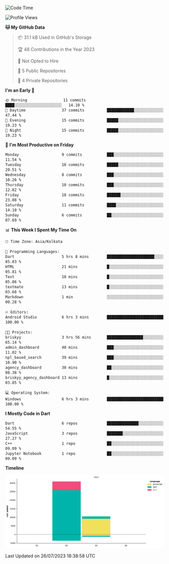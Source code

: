 <!--START_SECTION:waka-->
![Code Time](http://img.shields.io/badge/Code%20Time-123%20hrs%2021%20mins-blue)

![Profile Views](http://img.shields.io/badge/Profile%20Views-0-blue)

**🐱 My GitHub Data** 

> 📦 31.1 kB Used in GitHub's Storage 
 > 
> 🏆 48 Contributions in the Year 2023
 > 
> 🚫 Not Opted to Hire
 > 
> 📜 5 Public Repositories 
 > 
> 🔑 4 Private Repositories 
 > 
**I'm an Early 🐤** 

```text
🌞 Morning                11 commits          ████░░░░░░░░░░░░░░░░░░░░░   14.10 % 
🌆 Daytime                37 commits          ████████████░░░░░░░░░░░░░   47.44 % 
🌃 Evening                15 commits          █████░░░░░░░░░░░░░░░░░░░░   19.23 % 
🌙 Night                  15 commits          █████░░░░░░░░░░░░░░░░░░░░   19.23 % 
```
📅 **I'm Most Productive on Friday** 

```text
Monday                   9 commits           ███░░░░░░░░░░░░░░░░░░░░░░   11.54 % 
Tuesday                  16 commits          █████░░░░░░░░░░░░░░░░░░░░   20.51 % 
Wednesday                8 commits           ███░░░░░░░░░░░░░░░░░░░░░░   10.26 % 
Thursday                 10 commits          ███░░░░░░░░░░░░░░░░░░░░░░   12.82 % 
Friday                   18 commits          ██████░░░░░░░░░░░░░░░░░░░   23.08 % 
Saturday                 11 commits          ████░░░░░░░░░░░░░░░░░░░░░   14.10 % 
Sunday                   6 commits           ██░░░░░░░░░░░░░░░░░░░░░░░   07.69 % 
```


📊 **This Week I Spent My Time On** 

```text
🕑︎ Time Zone: Asia/Kolkata

💬 Programming Languages: 
Dart                     5 hrs 8 mins        █████████████████████░░░░   85.03 % 
HTML                     21 mins             █░░░░░░░░░░░░░░░░░░░░░░░░   05.81 % 
Text                     18 mins             █░░░░░░░░░░░░░░░░░░░░░░░░   05.06 % 
textmate                 13 mins             █░░░░░░░░░░░░░░░░░░░░░░░░   03.68 % 
Markdown                 1 min               ░░░░░░░░░░░░░░░░░░░░░░░░░   00.28 % 

🔥 Editors: 
Android Studio           6 hrs 3 mins        █████████████████████████   100.00 % 

🐱‍💻 Projects: 
briskyy                  3 hrs 56 mins       ████████████████░░░░░░░░░   65.14 % 
admin_dashboard          40 mins             ███░░░░░░░░░░░░░░░░░░░░░░   11.02 % 
npl_based_search         39 mins             ███░░░░░░░░░░░░░░░░░░░░░░   10.90 % 
agency_dashboard         30 mins             ██░░░░░░░░░░░░░░░░░░░░░░░   08.38 % 
briskyy_agency_dashboard 13 mins             █░░░░░░░░░░░░░░░░░░░░░░░░   03.85 % 

💻 Operating System: 
Windows                  6 hrs 3 mins        █████████████████████████   100.00 % 
```

**I Mostly Code in Dart** 

```text
Dart                     6 repos             ██████████████░░░░░░░░░░░   54.55 % 
JavaScript               3 repos             ███████░░░░░░░░░░░░░░░░░░   27.27 % 
C++                      1 repo              ██░░░░░░░░░░░░░░░░░░░░░░░   09.09 % 
Jupyter Notebook         1 repo              ██░░░░░░░░░░░░░░░░░░░░░░░   09.09 % 
```



**Timeline**

![Lines of Code chart](https://raw.githubusercontent.com/sairam030/sairam030/main/assets/bar_graph.png)


 Last Updated on 26/07/2023 18:38:58 UTC
<!--END_SECTION:waka-->
